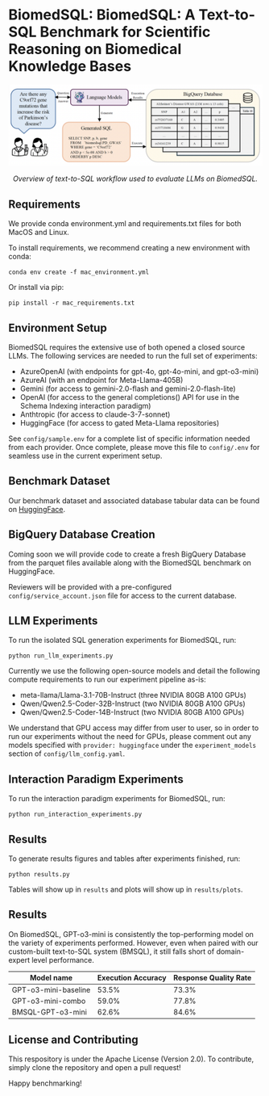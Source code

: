 # BiomedSQL: BiomedSQL: A Text-to-SQL Benchmark for Scientific Reasoning on Biomedical Knowledge Bases 

![Alt text](assets/text-to-sql-workflow.png)

<p align="center"><em>Overview of text-to-SQL workflow used to evaluate LLMs on BiomedSQL.</em></p>

## Requirements

We provide conda environment.yml and requirements.txt files for both MacOS and Linux.

To install requirements, we recommend creating a new environment with conda:
```setup
conda env create -f mac_environment.yml
```

Or install via pip:

```setup
pip install -r mac_requirements.txt
```

## Environment Setup

BiomedSQL requires the extensive use of both opened a closed source LLMs. The following services are needed to run the full set of experiments:

* AzureOpenAI (with endpoints for gpt-4o, gpt-4o-mini, and gpt-o3-mini)
* AzureAI (with an endpoint for Meta-Llama-405B)
* Gemini (for access to gemini-2.0-flash and gemini-2.0-flash-lite)
* OpenAI (for access to the general completions() API for use in the Schema Indexing interaction paradigm)
* Anthtropic (for access to claude-3-7-sonnet)
* HuggingFace (for access to gated Meta-Llama repositories)

See ```config/sample.env``` for a complete list of specific information needed from each provider. Once complete, please move this file to ```config/.env``` for seamless use in the current experiment setup.

## Benchmark Dataset

Our benchmark dataset and associated database tabular data can be found on [HuggingFace](https://huggingface.co/datasets/NIH-CARD/BiomedSQL).

## BigQuery Database Creation

Coming soon we will provide code to create a fresh BigQuery Database from the parquet files available along with the BiomedSQL benchmark on HuggingFace.

Reviewers will be provided with a pre-configured ```config/service_account.json``` file for access to the current database.

## LLM Experiments

To run the isolated SQL generation experiments for BiomedSQL, run:

```isolated sql generation
python run_llm_experiments.py
```

Currently we use the following open-source models and detail the following compute requirements to run our experiment pipeline as-is:
* meta-llama/Llama-3.1-70B-Instruct (three NVIDIA 80GB A100 GPUs)
* Qwen/Qwen2.5-Coder-32B-Instruct (two NVIDIA 80GB A100 GPUs)
* Qwen/Qwen2.5-Coder-14B-Instruct (two NVIDIA 80GB A100 GPUs)

We understand that GPU access may differ from user to user, so in order to run our experiments without the need for GPUs, please comment out any models specified with ```provider: huggingface``` under the ```experiment_models``` section of ```config/llm_config.yaml```.

## Interaction Paradigm Experiments

To run the interaction paradigm experiments for BiomedSQL, run:

```interaction paradigm
python run_interaction_experiments.py
```

## Results

To generate results figures and tables after experiments finished, run:

```results
python results.py
```

Tables will show up in ```results``` and plots will show up in ```results/plots```.

## Results

On BiomedSQL, GPT-o3-mini is consistently the top-performing model on the variety of experiments performed. However, even when paired with our custom-built text-to-SQL system (BMSQL), it still falls short of domain-expert level performance.

| Model name             | Execution Accuracy    | Response Quality Rate |
| ---------------------- | --------------------- | --------------------- |
| GPT-o3-mini-baseline   |        53.5%          |          73.3%        |
| GPT-o3-mini-combo      |        59.0%          |          77.8%        |
| BMSQL-GPT-o3-mini      |        62.6%          |          84.6%        |


## License and Contributing

This respository is under the Apache License (Version 2.0). To contribute, simply clone the repository and open a pull request!

Happy benchmarking!
